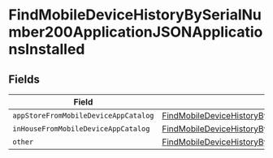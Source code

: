 # FindMobileDeviceHistoryBySerialNumber200ApplicationJSONApplicationsInstalled


## Fields

| Field                                                                                                                                                                                                                                                       | Type                                                                                                                                                                                                                                                        | Required                                                                                                                                                                                                                                                    | Description                                                                                                                                                                                                                                                 |
| ----------------------------------------------------------------------------------------------------------------------------------------------------------------------------------------------------------------------------------------------------------- | ----------------------------------------------------------------------------------------------------------------------------------------------------------------------------------------------------------------------------------------------------------- | ----------------------------------------------------------------------------------------------------------------------------------------------------------------------------------------------------------------------------------------------------------- | ----------------------------------------------------------------------------------------------------------------------------------------------------------------------------------------------------------------------------------------------------------- |
| `appStoreFromMobileDeviceAppCatalog`                                                                                                                                                                                                                        | [FindMobileDeviceHistoryBySerialNumber200ApplicationJSONApplicationsInstalledAppStoreFromMobileDeviceAppCatalog](../../models/operations/findmobiledevicehistorybyserialnumber200applicationjsonapplicationsinstalledappstorefrommobiledeviceappcatalog.md) | :heavy_minus_sign:                                                                                                                                                                                                                                          | N/A                                                                                                                                                                                                                                                         |
| `inHouseFromMobileDeviceAppCatalog`                                                                                                                                                                                                                         | [FindMobileDeviceHistoryBySerialNumber200ApplicationJSONApplicationsInstalledInHouseFromMobileDeviceAppCatalog](../../models/operations/findmobiledevicehistorybyserialnumber200applicationjsonapplicationsinstalledinhousefrommobiledeviceappcatalog.md)   | :heavy_minus_sign:                                                                                                                                                                                                                                          | N/A                                                                                                                                                                                                                                                         |
| `other`                                                                                                                                                                                                                                                     | [FindMobileDeviceHistoryBySerialNumber200ApplicationJSONApplicationsInstalledOther](../../models/operations/findmobiledevicehistorybyserialnumber200applicationjsonapplicationsinstalledother.md)                                                           | :heavy_minus_sign:                                                                                                                                                                                                                                          | N/A                                                                                                                                                                                                                                                         |